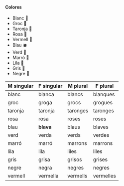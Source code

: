 #### Colores

- Blanc 🤍
- Groc 🌼
- Taronja 🧡
- Rosa 🎀
- Vermell 🎈
- Blau 🫐
- Verd 🦎
- Marró 🧸
- Lila 🔮
- Gris 🐘
- Negre 🖤 

|M singular|F singular|M plural|F plural|
|----------|----------|--------|--------|
|blanc|blanca|blancs|blanques|
|groc|groga|grocs|grogues|
|taronja|taronja|taronges|taronges|
|rosa|rosa|roses|roses|
|blau|**blava**|blaus|blaves|
|verd|verda|verds|verdes|
|marró|marró|marrons|marrons|
|lila|lila|liles|liles|
|gris|grisa|grisos|grises|
|negre|negra|negres|negres|
|vermell|vermella|vermells|vermelles|

